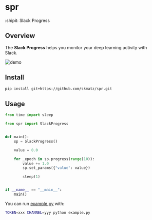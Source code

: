 # spr

:shipit: Slack Progress

## Overview

The **Slack Progress** helps you monitor your deep learning activity with Slack.

![demo](https://user-images.githubusercontent.com/59395084/73117186-29a37580-3f85-11ea-8f0a-8a42ea136788.gif)

## Install

```sh
pip install git+https://github.com/skmatz/spr.git
```

## Usage

```python
from time import sleep

from spr import SlackProgress


def main():
    sp = SlackProgress()

    value = 0.0

    for _epoch in sp.progress(range(10)):
        value += 1.0
        sp.set_params({"value": value})

        sleep(1)


if __name__ == "__main__":
    main()
```

You can run [example.py](example.py) with:

```sh
TOKEN=xxx CHANNEL=yyy python example.py
```
